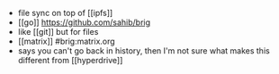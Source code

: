 - file sync on top of [[ipfs]]
- [[go]] https://github.com/sahib/brig
- like [[git]] but for files
- [[matrix]] #brig:matrix.org
- says you can't go back in history, then I'm not sure what makes this different from [[hyperdrive]]